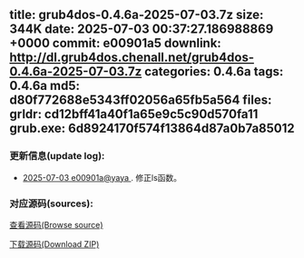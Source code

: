 title: grub4dos-0.4.6a-2025-07-03.7z
size: 344K
date: 2025-07-03 00:37:27.186988869 +0000
commit: e00901a5
downlink: http://dl.grub4dos.chenall.net/grub4dos-0.4.6a-2025-07-03.7z
categories: 0.4.6a
tags: 0.4.6a
md5: d80f772688e5343ff02056a65fb5a564
files:
  grldr: cd12bff41a40f1a65e9c5c90d570fa11
  grub.exe: 6d8924170f574f13864d87a0b7a85012
---

### 更新信息(update log):
  * [2025-07-03 e00901a@yaya ](https://github.com/chenall/grub4dos/commit/e00901a5706627fe4c5d051ed4a722756c2f0d01)     ﻿. 修正ls函数。


### 对应源码(sources):
  [查看源码(Browse source)](https://github.com/chenall/grub4dos/tree/e00901a5706627fe4c5d051ed4a722756c2f0d01)

  [下载源码(Download ZIP)](https://github.com/chenall/grub4dos/archive/e00901a5706627fe4c5d051ed4a722756c2f0d01.zip)
